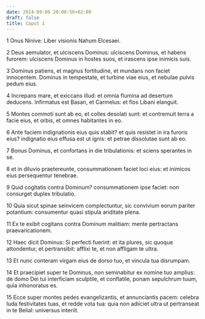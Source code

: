 ```yaml
---
date: 2024-09-06 20:00:56+02:00
draft: false
title: Caput 1
---
```





1 Onus Ninive: Liber visionis Nahum Elcesaei.

2 Deus aemulator, et ulciscens Dominus: ulciscens Dominus, et habens furorem: ulciscens Dominus in hostes suos, et irascens ipse inimicis suis.

3 Dominus patiens, et magnus fortitudine, et mundans non faciet innocentem. Dominus in tempestate, et turbine viae eius, et nebulae pulvis pedum eius.

4 Increpans mare, et exiccans illud: et omnia flumina ad desertum deducens. Infirmatus est Basan, et Carmelus: et flos Libani elanguit.

5 Montes commoti sunt ab eo, et colles desolati sunt: et contremuit terra a facie eius, et orbis, et omnes habitantes in eo.

6 Ante faciem indignationis eius quis stabit? et quis resistet in ira furoris eius? indignatio eius effusa est ut ignis: et petrae dissolutae sunt ab eo.

7 Bonus Dominus, et confortans in die tribulationis: et sciens sperantes in se.

8 et in diluvio praetereunte, consummationem faciet loci eius: et inimicos eius persequentur tenebrae.

9 Quid cogitatis contra Dominum? consummationem ipse faciet: non consurget duplex tribulatio.

10 Quia sicut spinae seinvicem complectuntur, sic convivium eorum pariter potantium: consumentur quasi stipula ariditate plena.

11 Ex te exibit cogitans contra Dominum malitiam: mente pertractans praevaricationem.

12 Haec dicit Dominus: Si perfecti fuerint: et ita plures, sic quoque attondentur, et pertransibit: afflixi te, et non affligam te ultra.

13 Et nunc conteram virgam eius de dorso tuo, et vincula tua disrumpam.

14 Et praecipiet super te Dominus, non seminabitur ex nomine tuo amplius: de domo Dei tui interficiam sculptile, et conflatile, ponam sepulchrum tuum, quia inhonoratus es.

15 Ecce super montes pedes evangelizantis, et annunciantis pacem: celebra Iuda festivitates tuas, et redde vota tua: quia non adiiciet ultra ut pertranseat in te Belial: universus interiit.

